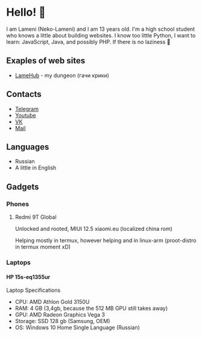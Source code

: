# Hello! 👋

I am Lameni (Neko-Lameni) and I am 13 years old. I'm a high school student who knows a little about building websites. I know too little Python, I want to learn: JavaScript, Java, and possibly PHP. If there is no laziness 🤣

## Exaples of web sites

- [LameHub](https://lamenich.github.io/lamehub) - my dungeon
(гачи крики)

## Contacts

- [Telegram](https://t.me/Kot3ron)
- [Youtube](https://www.youtube.com/channel/UCz6LTgGF6dl_1teOWxeNrbQ)
- [VK](https://vk.com/lame_ni)
- [Mail](mailto:neyzeeldemon@gmail.com)

## Languages

- Russian
- A little in English

## Gadgets

### Phones

1. Redmi 9T Global

   Unlocked and rooted, MIUI 12.5 xiaomi.eu (localized china rom)

   Helping mostly in termux, however helping and in linux-arm (proot-distro in termux moment xD)

### Laptops

#### HP 15s-eq1355ur

Laptop Specifications

   - CPU: AMD Athlon Gold 3150U
   - RAM: 4 GB (3,4gb, because the 512 MB GPU still takes away)
   - GPU: AMD Radeon Graphics Vega 3
   - Storage: SSD 128 gb (Samsung, OEM)
   - OS: Windows 10 Home Single Language (Russian)

